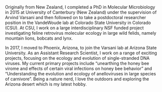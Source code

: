 Originally from New Zealand, I completed a PhD in Molecular Microbiology in 2015 at University of Canterbury (New Zealand)
under the supervision of Arvind Varsani and then followed on to take a postdoctoral researcher position in the VandeWoude lab at Colorado State University in Colorado (CSU).
At CSU, I work on a large interdisciplinary NSF funded project investigating feline retrovirus molecular ecology in large wild felids, namely mountain lions, bobcats and lynx.

In 2017, I moved to Phoenix, Arizona, to join the Varsani lab at Arizona State University. As an Assistant Research Scientist, I work on a range of exciting projects, focusing on the ecology and evolution of single-stranded DNA viruses. My current primary projects include “unearthing the honey bee virome and effects of certain viral infections on honey bee behavior” and “Understanding the evolution and ecology of anelloviruses in large species of carnivore”. Being a nature nerd, I love the outdoors and exploring the Arizona desert which is my latest hobby.
